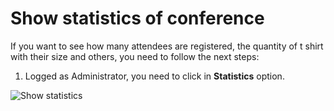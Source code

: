 # Show statistics of conference

If you want to see how many attendees are registered, the quantity of t shirt with their size and others, you need to follow the next steps:

1. Logged as Administrator, you need to click in **Statistics** option.

![Show statistics](https://github.com/Lin777/Regis/blob/master/FAQ/images/showStatistics.png?raw=true)
